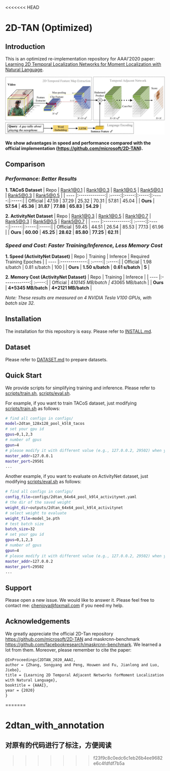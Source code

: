 <<<<<<< HEAD
# 2D-TAN (Optimized)  

## Introduction

This is an optimized re-implementation repository for AAAI'2020 paper: [Learning 2D Temporal Localization Networks for Moment Localization with Natural Language](https://arxiv.org/abs/1912.03590). 

![](pipeline.jpg)

**We show advantages in speed and performance compared with the official implementation (https://github.com/microsoft/2D-TAN).**

## Comparison

### *Performance: Better Results*

**1. TACoS Dataset**
| Repo | Rank1@0.1 | Rank1@0.3 | Rank1@0.5 | Rank5@0.1 | Rank5@0.3 | Rank5@0.5 |
| ---- |:-------------:| :-----:|:-----:|:-----:|:-----:|:-----:|
| Official | 47.59 | 37.29 | 25.32 | 70.31 | 57.81 | 45.04 |
| **Ours** | **57.54** | **45.36** | **31.87** | **77.88** | **65.83** | **54.29** |

**2. ActivityNet Dataset**
| Repo | Rank1@0.3 | Rank1@0.5 | Rank1@0.7 | Rank5@0.3 | Rank5@0.5 | Rank5@0.7 |
| ---- |:-------------:| :-----:|:-----:|:-----:|:-----:|:-----:|
| Official | 59.45 | 44.51 | 26.54 | 85.53 | 77.13 | 61.96 |
| **Ours** | **60.00** | **45.25** | **28.62** | **85.80** | **77.25** | **62.11** |

### *Speed and Cost: Faster Training/Inference, Less Memory Cost*

**1. Speed (ActivityNet Dataset)**
| Repo | Training | Inferece | Required Training Epoches |
| ---- |:-------------:| :-----:| :-----:|
| Official | 1.98 s/batch | 0.81 s/batch | 100 |
| **Ours** | **1.50 s/batch** | **0.61 s/batch** | **5** |

**2. Memory Cost (ActivityNet Dataset)**
| Repo | Training | Inferece |
| ---- |:-------------:| :-----:|
| Official | 4*10145 MB/batch | 4*3065 MB/batch |
| **Ours** | **4*5345 MB/batch** | **4*2121 MB/batch** |

*Note: These results are measured on 4 NVIDIA Tesla V100 GPUs, with batch size 32.*

## Installation
The installation for this repository is easy. Please refer to [INSTALL.md](https://github.com/ChenJoya/2dtan/blob/master/INSTALL.md).

## Dataset
Please refer to [DATASET.md](DATASET.md) to prepare datasets.

## Quick Start
We provide scripts for simplifying training and inference. Please refer to [scripts/train.sh](scripts/train.sh), [scripts/eval.sh](scripts/eval.sh).

For example, if you want to train TACoS dataset, just modifying [scripts/train.sh](scripts/train.sh) as follows:

```bash
# find all configs in configs/
model=2dtan_128x128_pool_k5l8_tacos
# set your gpu id
gpus=0,1,2,3
# number of gpus
gpun=4
# please modify it with different value (e.g., 127.0.0.2, 29502) when you run multi 2dtan task on the same machine
master_addr=127.0.0.1
master_port=29501
...
```

Another example, if you want to evaluate on ActivityNet dataset, just modifying [scripts/eval.sh](scripts/eval.sh) as follows:

```bash
# find all configs in configs/
config_file=configs/2dtan_64x64_pool_k9l4_activitynet.yaml
# the dir of the saved weight
weight_dir=outputs/2dtan_64x64_pool_k9l4_activitynet
# select weight to evaluate
weight_file=model_1e.pth
# test batch size
batch_size=32
# set your gpu id
gpus=0,1,2,3
# number of gpus
gpun=4
# please modify it with different value (e.g., 127.0.0.2, 29502) when you run multi 2dtan task on the same machine
master_addr=127.0.0.2
master_port=29502
...
```

## Support
Please open a new issue. We would like to answer it. Please feel free to contact me: chenjoya@foxmail.com if you need my help.

## Acknowledgements
We greatly appreciate the official 2D-Tan repository https://github.com/microsoft/2D-TAN and maskrcnn-benchmark https://github.com/facebookresearch/maskrcnn-benchmark. We learned a lot from them. Moreover, please remember to cite the paper:
```
@InProceedings{2DTAN_2020_AAAI,
author = {Zhang, Songyang and Peng, Houwen and Fu, Jianlong and Luo, Jiebo},
title = {Learning 2D Temporal Adjacent Networks forMoment Localization with Natural Language},
booktitle = {AAAI},
year = {2020}
} 
```

=======
# 2dtan_with_annotation
## 对原有的代码进行了标注，方便阅读
>>>>>>> f23f9c8c0edc6c1eb26b4ee9682e6c4fdfdf7b5a
